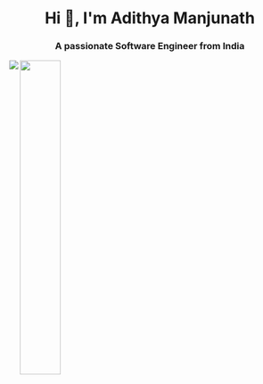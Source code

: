 <h1 align="center">Hi 👋, I'm Adithya Manjunath</h1>
<h3 align="center">A passionate Software Engineer from India</h3>

<img align="left" src = "https://github-readme-stats.vercel.app/api?username=Cr4zySh4rk&show_icons=true&theme=radical" />
<img align="left" width=38% src = "https://github-readme-stats.vercel.app/api/top-langs/?username=Cr4zySh4rk&layout=compact&theme=radical" />
